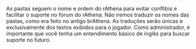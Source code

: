 As pastas seguem o nome e ordem do rAthena para evitar conflitos e facilitar o suporte no fórum do rAthena. Não iremos traduzir os nomes das pastas, como era feito no antigo brAthena. As traduções serão únicas e exclusivamente dos textos exibidos para o jogador. Como administrador, é importante que você tenha um entendimento básico de inglês para buscar suporte no futuro.
